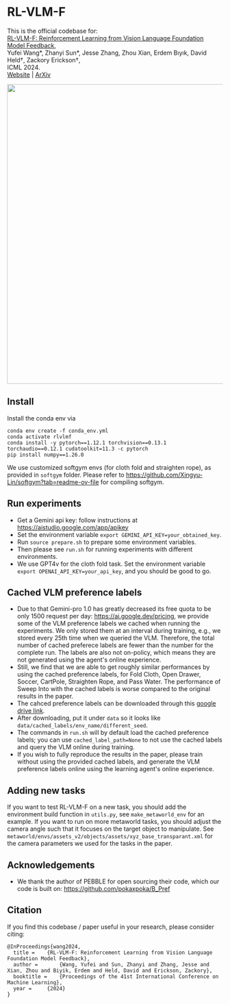 # RL-VLM-F
This is the official codebase for:  
[RL-VLM-F: Reinforcement Learning from Vision Language Foundation Model Feedback](https://rlvlmf2024.github.io/),   
Yufei Wang*, Zhanyi Sun*, Jesse Zhang, Zhou Xian, Erdem Bıyık, David Held&dagger;, Zackory Erickson&dagger;,   
ICML 2024.   
[Website](https://rlvlmf2024.github.io/) | [ArXiv](https://arxiv.org/abs/2402.03681)

<img width="700px" src="imgs/teaser.gif"/>

## Install
Install the conda env via
```
conda env create -f conda_env.yml
conda activate rlvlmf
conda install -y pytorch==1.12.1 torchvision==0.13.1 torchaudio==0.12.1 cudatoolkit=11.3 -c pytorch  
pip install numpy==1.26.0
```

We use customized softgym envs (for cloth fold and straighten rope), as provided in `softgym` folder. Please refer to https://github.com/Xingyu-Lin/softgym?tab=readme-ov-file for compiling softgym. 


## Run experiments
- Get a Gemini api key: follow instructions at https://aistudio.google.com/app/apikey 
- Set the environment variable `export GEMINI_API_KEY=your_obtained_key`.
- Run `source prepare.sh` to prepare some environment variables.    
- Then please see `run.sh` for running experiments with different environments.    
- We use GPT4v for the cloth fold task. Set the environment variable `export OPENAI_API_KEY=your_api_key`, and you should be good to go.   

## Cached VLM preference labels
- Due to that Gemini-pro 1.0 has greatly decreased its free quota to be only 1500 request per day: https://ai.google.dev/pricing, we provide some of the VLM preference labels we cached when running the experiments. We only stored them at an interval during training, e.g., we stored every 25th time when we queried the VLM. Therefore, the total number of cached preferece labels are fewer than the number for the complete run. The labels are also not on-policy, which means they are not generated using the agent's online experience.  
- Still, we find that we are able to get roughly similar performances by using the cached preference labels, for Fold Cloth, Open Drawer, Soccer, CartPole, Straighten Rope, and Pass Water. The performance of Sweep Into with the cached labels is worse compared to the original results in the paper. 
- The cahced preference labels can be downloaded through this [google drive link](https://drive.google.com/drive/folders/1dwvu6fhGJOTGRKEfH-pKrtNC6lH6LQHX?usp=sharing).  
- After downloading, put it under `data` so it looks like `data/cached_labels/env_name/different_seed`.  
- The commands in `run.sh` will by default load the cached preference labels; you can use `cached_label_path=None` to not use the cached labels and query the VLM online during training.   
- If you wish to fully reproduce the results in the paper, please train without using the provided cached labels, and generate the VLM preference labels online using the learning agent's online experience. 

## Adding new tasks
If you want to test RL-VLM-F on a new task, you should add the environment build function in `utils.py`, see `make_metaworld_env` for an example. If you want to run on more metaworld tasks, you should adjust the camera angle such that it focuses on the target object to manipulate. See `metaworld/envs/assets_v2/objects/assets/xyz_base_transparant.xml` for the camera parameters we used for the tasks in the paper. 

## Acknowledgements
- We thank the author of PEBBLE for open sourcing their code, which our code is built on: https://github.com/pokaxpoka/B_Pref

## Citation
If you find this codebase / paper useful in your research, please consider citing:
```
@InProceedings{wang2024,
  title = 	 {RL-VLM-F: Reinforcement Learning from Vision Language Foundation Model Feedback},
  author =       {Wang, Yufei and Sun, Zhanyi and Zhang, Jesse and Xian, Zhou and Biyik, Erdem and Held, David and Erickson, Zackory},
  booktitle = 	 {Proceedings of the 41st International Conference on Machine Learning},
  year = 	 {2024}
}
```
